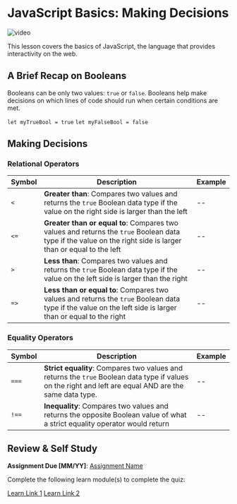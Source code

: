 # JavaScript Basics: Making Decisions

![video](video-url)

This lesson covers the basics of JavaScript, the language that provides interactivity on the web.

## A Brief Recap on Booleans

Booleans can be only two values: `true` or `false`. Booleans help make decisions on which lines of code should run when certain conditions are met.

`let myTrueBool = true`
`let myFalseBool = false`

## Making Decisions

### Relational Operators

Symbol | Description | Example
-- | -- | --
`<` | **Greater than**: Compares two values and returns the `true` Boolean data type if the value on the right side is larger than the left | --
`<=`| **Greater than or equal to**: Compares two values and returns the `true` Boolean data type if the value on the right side is larger than or equal to the left | --
`>` | **Less than**: Compares two values and returns the `true` Boolean data type if the value on the left side is larger than the right | --
`=>` | **Less than or equal to**: Compares two values and returns the `true` Boolean data type if the value on the left side is larger than or equal to the right  | --

### Equality Operators

Symbol | Description | Example
-- | -- | --
`===` | **Strict equality**: Compares two values and returns the `true` Boolean data type if values on the right and left are equal AND are the same data type. | --
`!==` | **Inequality**: Compares two values and returns the opposite Boolean value of what a strict equality operator would return  | --

## Review & Self Study

**Assignment Due [MM/YY]**: [Assignment Name](assignment.md)

Complete the following learn module(s) to complete the quiz:

[Learn Link 1]()
[Learn Link 2]()